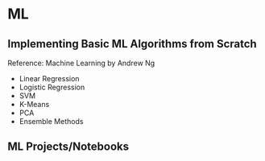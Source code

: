 # ML

## Implementing Basic ML Algorithms from Scratch
   Reference: Machine Learning by Andrew Ng
- Linear Regression
- Logistic Regression
- SVM
- K-Means
- PCA
- Ensemble Methods


## ML Projects/Notebooks
